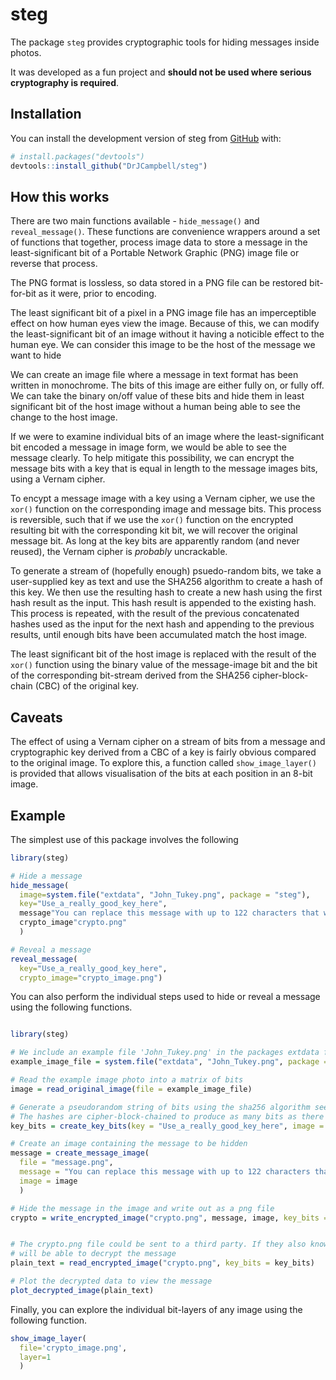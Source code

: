 
<!-- README.md is generated from README.Rmd. Please edit that file -->

# steg

<!-- badges: start -->
<!-- badges: end -->

The package `steg` provides cryptographic tools for hiding messages
inside photos.

It was developed as a fun project and **should not be used where serious
cryptography is required**.

## Installation

You can install the development version of steg from
[GitHub](https://github.com/) with:

``` r
# install.packages("devtools")
devtools::install_github("DrJCampbell/steg")
```

## How this works

There are two main functions available - `hide_message()` and
`reveal_message()`. These functions are convenience wrappers around a
set of functions that together, process image data to store a message in
the least-significant bit of a Portable Network Graphic (PNG) image file
or reverse that process.

The PNG format is lossless, so data stored in a PNG file can be restored
bit-for-bit as it were, prior to encoding.

The least significant bit of a pixel in a PNG image file has an
imperceptible effect on how human eyes view the image. Because of this,
we can modify the least-significant bit of an image without it having a
noticible effect to the human eye. We can consider this image to be the
host of the message we want to hide

We can create an image file where a message in text format has been
written in monochrome. The bits of this image are either fully on, or
fully off. We can take the binary on/off value of these bits and hide
them in least significant bit of the host image without a human being
able to see the change to the host image.

If we were to examine individual bits of an image where the
least-significant bit encoded a message in image form, we would be able
to see the message clearly. To help mitigate this possibility, we can
encrypt the message bits with a key that is equal in length to the
message images bits, using a Vernam cipher.

To encypt a message image with a key using a Vernam cipher, we use the
`xor()` function on the corresponding image and message bits. This
process is reversible, such that if we use the `xor()` function on the
encrypted resulting bit with the corresponding kit bit, we will recover
the original message bit. As long at the key bits are apparently random
(and never reused), the Vernam cipher is *probably* uncrackable.

To generate a stream of (hopefully enough) psuedo-random bits, we take a
user-supplied key as text and use the SHA256 algorithm to create a hash
of this key. We then use the resulting hash to create a new hash using
the first hash result as the input. This hash result is appended to the
existing hash. This process is repeated, with the result of the previous
concatenated hashes used as the input for the next hash and appending to
the previous results, until enough bits have been accumulated match the
host image.

The least significant bit of the host image is replaced with the result
of the `xor()` function using the binary value of the message-image bit
and the bit of the corresponding bit-stream derived from the SHA256
cipher-block-chain (CBC) of the original key.

## Caveats

The effect of using a Vernam cipher on a stream of bits from a message
and cryptographic key derived from a CBC of a key is fairly obvious
compared to the original image. To explore this, a function called
`show_image_layer()` is provided that allows visualisation of the bits
at each position in an 8-bit image.

## Example

The simplest use of this package involves the following

``` r
library(steg)

# Hide a message
hide_message(
  image=system.file("extdata", "John_Tukey.png", package = "steg"),
  key="Use_a_really_good_key_here",
  message"You can replace this message with up to 122 characters that will be written in a png file",
  crypto_image"crypto.png"
  )

# Reveal a message
reveal_message(
  key="Use_a_really_good_key_here",
  crypto_image="crypto_image.png")
```

You can also perform the individual steps used to hide or reveal a
message using the following functions.

``` r

library(steg)

# We include an example file 'John_Tukey.png' in the packages extdata folder
example_image_file = system.file("extdata", "John_Tukey.png", package = "steg")

# Read the example image photo into a matrix of bits
image = read_original_image(file = example_image_file)

# Generate a pseudorandom string of bits using the sha256 algorithm seeded with the key
# The hashes are cipher-block-chained to produce as many bits as there are pixels in the image
key_bits = create_key_bits(key = "Use_a_really_good_key_here", image = image)

# Create an image containing the message to be hidden
message = create_message_image(
  file = "message.png",
  message = "You can replace this message with up to 122 characters that will be written in a png file",
  image = image
  )

# Hide the message in the image and write out as a png file
crypto = write_encrypted_image("crypto.png", message, image, key_bits = key_bits)


# The crypto.png file could be sent to a third party. If they also know the key, they
# will be able to decrypt the message
plain_text = read_encrypted_image("crypto.png", key_bits = key_bits)

# Plot the decrypted data to view the message
plot_decrypted_image(plain_text)
```

Finally, you can explore the individual bit-layers of any image using
the following function.

``` r
show_image_layer(
  file='crypto_image.png',
  layer=1
  )
```
